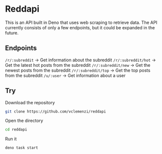 # Reddapi
This is an API built in Deno that uses web scraping to retrieve data. The API currently consists of only a few endpoints, but it could be expanded in the future.

## Endpoints
`/r/:subreddit` -> Get information about the subreddit
`/r/:subreddit/hot` -> Get the latest hot posts from the subreddit
`/r/:subreddit/new` -> Get the newest posts from the subreddit
`/r/:subreddit/top` -> Get the top posts from the subreddit
`/u/:user` -> Get information about a user

## Try
Download the repository
```bash
git clone https://github.com/vclemenzi/reddapi
```

Open the directory
```bash
cd reddapi
```

Run it
```bash
deno task start
```

